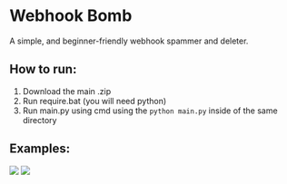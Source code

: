 # Webhook Bomb
A simple, and beginner-friendly webhook spammer and deleter.

## How to run:
1. Download the main .zip
2. Run require.bat (you will need python)
3. Run main.py using cmd using the ```python main.py``` inside of the same directory

## Examples:
![](https://i.ibb.co/1zT15BB/2023-01-20-16-53-18.gif)
![](https://i.ibb.co/YfZ22RT/2023-01-20-16-57-57.gif)
